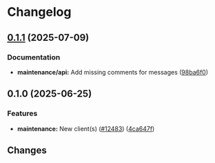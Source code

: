 # Changelog

## [0.1.1](https://github.com/googleapis/google-cloud-go/compare/maintenance/v0.1.0...maintenance/v0.1.1) (2025-07-09)


### Documentation

* **maintenance/api:** Add missing comments for messages ([98ba6f0](https://github.com/googleapis/google-cloud-go/commit/98ba6f06e69685bca510ca85c12124434f9ba1e8))

## 0.1.0 (2025-06-25)


### Features

* **maintenance:** New client(s) ([#12483](https://github.com/googleapis/google-cloud-go/issues/12483)) ([4ca647f](https://github.com/googleapis/google-cloud-go/commit/4ca647fc08fb218a7fd0ea82c5f6f5c17e78510a))

## Changes
